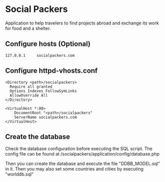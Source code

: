 # Social Packers
Application to help travelers to find projects abroad and exchange its work for food and a shelter.

## Configure hosts (Optional)
```console
127.0.0.1     socialpackers.com
``` 

## Configure httpd-vhosts.conf
```console
<Directory <path>/socialpackers>
  Require all granted
  Options Indexes FollowSymLinks
  AllowOverride All
</Directory>
``` 

```console
<VirtualHost *:80>
    DocumentRoot "<path>/socialpackers"
    ServerName socialpackers.com
</VirtualHost>
``` 

## Create the database
Check the database configuration before executing the SQL script. 
The config file can be found at /socialpackers/application/config/database.php

Then you can create the database and execute the file "DDBB_MODEL.sql" in it.
Then you may also set some countries and cities by executing "worlddb.sql"

